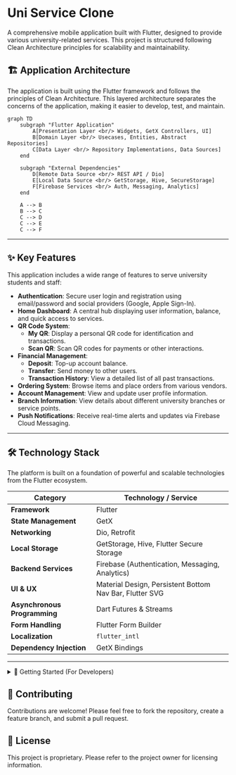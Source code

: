 # Uni Service Clone

A comprehensive mobile application built with Flutter, designed to provide various university-related services. This project is structured following Clean Architecture principles for scalability and maintainability.

## 🏗️ Application Architecture

The application is built using the Flutter framework and follows the principles of Clean Architecture. This layered architecture separates the concerns of the application, making it easier to develop, test, and maintain.

```mermaid
graph TD
    subgraph "Flutter Application"
        A[Presentation Layer <br/> Widgets, GetX Controllers, UI]
        B[Domain Layer <br/> Usecases, Entities, Abstract Repositories]
        C[Data Layer <br/> Repository Implementations, Data Sources]
    end

    subgraph "External Dependencies"
        D[Remote Data Source <br/> REST API / Dio]
        E[Local Data Source <br/> GetStorage, Hive, SecureStorage]
        F[Firebase Services <br/> Auth, Messaging, Analytics]
    end

    A --> B
    B --> C
    C --> D
    C --> E
    C --> F

```

---

## ✨ Key Features

This application includes a wide range of features to serve university students and staff:

- **Authentication**: Secure user login and registration using email/password and social providers (Google, Apple Sign-In).
- **Home Dashboard**: A central hub displaying user information, balance, and quick access to services.
- **QR Code System**:
    - **My QR**: Display a personal QR code for identification and transactions.
    - **Scan QR**: Scan QR codes for payments or other interactions.
- **Financial Management**:
    - **Deposit**: Top-up account balance.
    - **Transfer**: Send money to other users.
    - **Transaction History**: View a detailed list of all past transactions.
- **Ordering System**: Browse items and place orders from various vendors.
- **Account Management**: View and update user profile information.
- **Branch Information**: View details about different university branches or service points.
- **Push Notifications**: Receive real-time alerts and updates via Firebase Cloud Messaging.

---

## 🛠️ Technology Stack

The platform is built on a foundation of powerful and scalable technologies from the Flutter ecosystem.

| Category                  | Technology / Service                                       |
| ------------------------- | ---------------------------------------------------------- |
| **Framework**             | Flutter                                                    |
| **State Management**      | GetX                                                       |
| **Networking**            | Dio, Retrofit                                              |
| **Local Storage**         | GetStorage, Hive, Flutter Secure Storage                   |
| **Backend Services**      | Firebase (Authentication, Messaging, Analytics)            |
| **UI & UX**               | Material Design, Persistent Bottom Nav Bar, Flutter SVG    |
| **Asynchronous Programming** | Dart Futures & Streams                                   |
| **Form Handling**         | Flutter Form Builder                                       |
| **Localization**          | `flutter_intl`                                             |
| **Dependency Injection**  | GetX Bindings                                              |


---

<details>
<summary>🚀 Getting Started (For Developers)</summary>

### Prerequisites

- Flutter SDK (version 3.0.0 or higher)
- An IDE like VS Code or Android Studio
- Git

### Environment Setup

1.  **Firebase Setup**: This project uses Firebase for several core features.
    - **Android**: Place your `google-services.json` file in `android/app/`.
    - **iOS**: Place your `GoogleService-Info.plist` file in `ios/Runner/`.

2.  Clone the repository:
    ```bash
    git clone <your-repository-url>
    cd uni-service-clone
    ```

3.  Install dependencies:
    ```bash
    flutter pub get
    ```

4.  Generate required files:
    ```bash
    flutter pub run build_runner build --delete-conflicting-outputs
    ```

### Running the Application

1.  Select an emulator or a connected physical device.

2.  Run the application:
    ```bash
    flutter run
    ```

    You can also specify the flavor to run (dev, stg, prod):
    ```bash
    flutter run --flavor dev --dart-define="ENV=DEV"
    ```

</details>

## 🤝 Contributing

Contributions are welcome! Please feel free to fork the repository, create a feature branch, and submit a pull request.

## 📄 License

This project is proprietary. Please refer to the project owner for licensing information.
